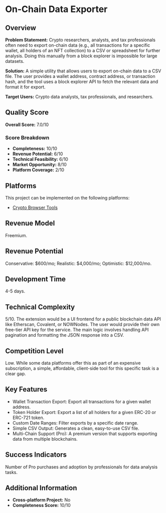 # On-Chain Data Exporter

## Overview
**Problem Statement:** Crypto researchers, analysts, and tax professionals often need to export on-chain data (e.g., all transactions for a specific wallet, all holders of an NFT collection) to a CSV or spreadsheet for further analysis. Doing this manually from a block explorer is impossible for large datasets.

**Solution:** A simple utility that allows users to export on-chain data to a CSV file. The user provides a wallet address, contract address, or transaction hash, and the tool uses a block explorer API to fetch the relevant data and format it for export.

**Target Users:** Crypto data analysts, tax professionals, and researchers.

## Quality Score
**Overall Score:** 7.0/10

### Score Breakdown
- **Completeness:** 10/10
- **Revenue Potential:** 6/10
- **Technical Feasibility:** 6/10
- **Market Opportunity:** 8/10
- **Platform Coverage:** 2/10

## Platforms
This project can be implemented on the following platforms:
- [Crypto Browser Tools](./platforms/crypto-browser-tools/)

## Revenue Model
Freemium.

## Revenue Potential
Conservative: $600/mo; Realistic: $4,000/mo; Optimistic: $12,000/mo.

## Development Time
4-5 days.

## Technical Complexity
5/10. The extension would be a UI frontend for a public blockchain data API like Etherscan, Covalent, or NOWNodes. The user would provide their own free-tier API key for the service. The main logic involves handling API pagination and formatting the JSON response into a CSV.

## Competition Level
Low. While some data platforms offer this as part of an expensive subscription, a simple, affordable, client-side tool for this specific task is a clear gap.

## Key Features
- Wallet Transaction Export: Export all transactions for a given wallet address.
- Token Holder Export: Export a list of all holders for a given ERC-20 or ERC-721 token.
- Custom Date Ranges: Filter exports by a specific date range.
- Simple CSV Output: Generates a clean, easy-to-use CSV file.
- Multi-Chain Support (Pro): A premium version that supports exporting data from multiple blockchains.

## Success Indicators
Number of Pro purchases and adoption by professionals for data analysis tasks.

## Additional Information
- **Cross-platform Project:** No
- **Completeness Score:** 10/10
